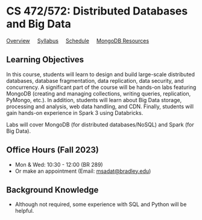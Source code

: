 # CS 472/572:  Distributed Databases and Big Data 

[Overview](./README.md) &nbsp;&nbsp;&nbsp; [Syllabus](./syllabus.md)  &nbsp;&nbsp;&nbsp; [Schedule](./schedule.md)  &nbsp;&nbsp;&nbsp; [MongoDB Resources](./MongoDB_Resources/)

## Learning Objectives
In this course, students will learn to design and build large-scale distributed databases, database fragmentation, data replication, data security, and concurrency. A significant part of the course will be hands-on labs featuring MongoDB (creating and managing collections, writing queries, replication, PyMongo, etc.). In addition, students will learn about Big Data storage, processing and analysis, web data handling, and CDN. Finally, students will gain hands-on experience in Spark 3 using Databricks. 

Labs will cover MongoDB (for distributed databases/NoSQL) and Spark (for Big Data). 


## Office Hours (Fall 2023) 
- Mon & Wed: 10:30 - 12:00  (BR 289)
- Or make an appointment (Email: msadat@bradley.edu)


## Background Knowledge 
- Although not required, some experience with SQL and Python will be helpful. 
